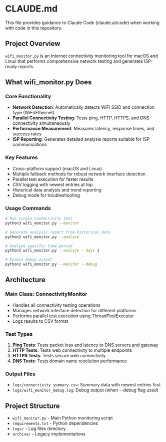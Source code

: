# CLAUDE.md

This file provides guidance to Claude Code (claude.ai/code) when working with code in this repository.

## Project Overview

`wifi_monitor.py` is an Internet connectivity monitoring tool for macOS and Linux that performs comprehensive network testing and generates ISP-ready reports.

## What wifi_monitor.py Does

### Core Functionality
- **Network Detection**: Automatically detects WiFi SSID and connection type (WiFi/Ethernet)
- **Parallel Connectivity Testing**: Tests ping, HTTP, HTTPS, and DNS connectivity simultaneously
- **Performance Measurement**: Measures latency, response times, and success rates
- **ISP Reporting**: Generates detailed analysis reports suitable for ISP communications

### Key Features
- Cross-platform support (macOS and Linux)
- Multiple fallback methods for robust network interface detection
- Parallel test execution for faster results
- CSV logging with newest entries at top
- Historical data analysis and trend reporting
- Debug mode for troubleshooting

### Usage Commands
```bash
# Run single connectivity test
python3 wifi_monitor.py --monitor

# Generate analysis report from historical data
python3 wifi_monitor.py --analyze

# Analyze specific time period
python3 wifi_monitor.py --analyze --days 1

# Enable debug output
python3 wifi_monitor.py --monitor --debug
```

## Architecture

### Main Class: ConnectivityMonitor
- Handles all connectivity testing operations
- Manages network interface detection for different platforms
- Performs parallel test execution using ThreadPoolExecutor
- Logs results to CSV format

### Test Types
1. **Ping Tests**: Tests packet loss and latency to DNS servers and gateway
2. **HTTP Tests**: Tests web connectivity to multiple endpoints
3. **HTTPS Tests**: Tests secure web connectivity 
4. **DNS Tests**: Tests domain name resolution performance

### Output Files
- `logs/connectivity_summary.csv`: Summary data with newest entries first
- `logs/wifi_monitor_debug.log`: Debug output (when --debug flag used)

## Project Structure
- `wifi_monitor.py` - Main Python monitoring script
- `requirements.txt` - Python dependencies
- `logs/` - Log files directory
- `archive/` - Legacy implementations

